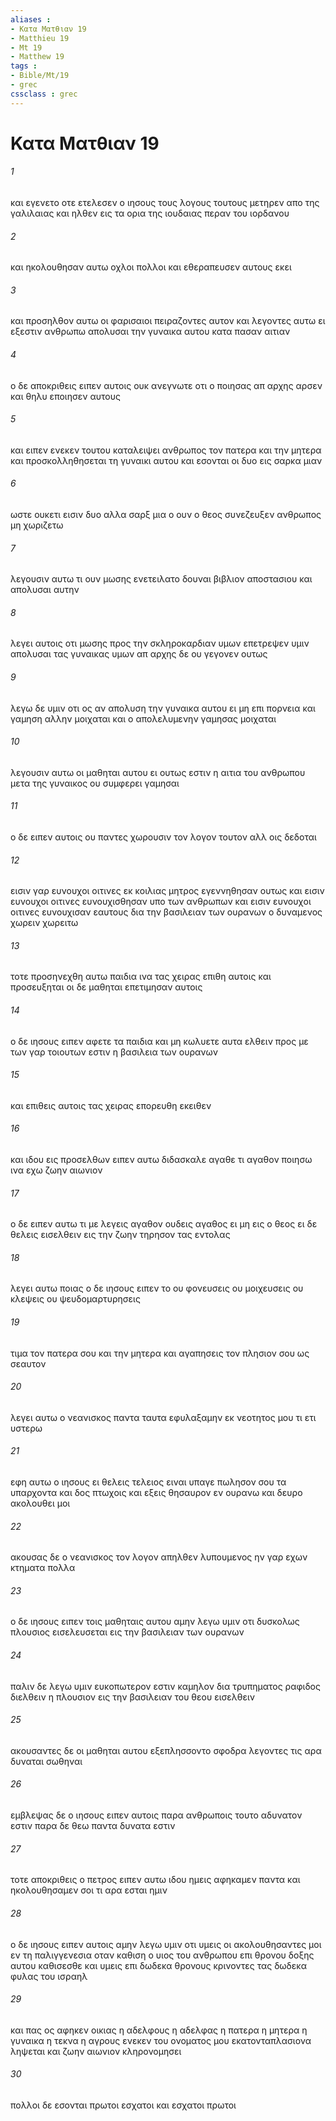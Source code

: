 ```yaml
---
aliases : 
- Κατα Ματθιαν 19
- Matthieu 19
- Mt 19
- Matthew 19
tags : 
- Bible/Mt/19
- grec
cssclass : grec
---
```


# Κατα Ματθιαν 19

###### 1
και εγενετο οτε ετελεσεν ο ιησους τους λογους τουτους μετηρεν απο της γαλιλαιας και ηλθεν εις τα ορια της ιουδαιας περαν του ιορδανου
###### 2
και ηκολουθησαν αυτω οχλοι πολλοι και εθεραπευσεν αυτους εκει
###### 3
και προσηλθον αυτω οι φαρισαιοι πειραζοντες αυτον και λεγοντες αυτω ει εξεστιν ανθρωπω απολυσαι την γυναικα αυτου κατα πασαν αιτιαν
###### 4
ο δε αποκριθεις ειπεν αυτοις ουκ ανεγνωτε οτι ο ποιησας απ αρχης αρσεν και θηλυ εποιησεν αυτους
###### 5
και ειπεν ενεκεν τουτου καταλειψει ανθρωπος τον πατερα και την μητερα και προσκολληθησεται τη γυναικι αυτου και εσονται οι δυο εις σαρκα μιαν
###### 6
ωστε ουκετι εισιν δυο αλλα σαρξ μια ο ουν ο θεος συνεζευξεν ανθρωπος μη χωριζετω
###### 7
λεγουσιν αυτω τι ουν μωσης ενετειλατο δουναι βιβλιον αποστασιου και απολυσαι αυτην
###### 8
λεγει αυτοις οτι μωσης προς την σκληροκαρδιαν υμων επετρεψεν υμιν απολυσαι τας γυναικας υμων απ αρχης δε ου γεγονεν ουτως
###### 9
λεγω δε υμιν οτι ος αν απολυση την γυναικα αυτου ει μη επι πορνεια και γαμηση αλλην μοιχαται και ο απολελυμενην γαμησας μοιχαται
###### 10
λεγουσιν αυτω οι μαθηται αυτου ει ουτως εστιν η αιτια του ανθρωπου μετα της γυναικος ου συμφερει γαμησαι
###### 11
ο δε ειπεν αυτοις ου παντες χωρουσιν τον λογον τουτον αλλ οις δεδοται
###### 12
εισιν γαρ ευνουχοι οιτινες εκ κοιλιας μητρος εγεννηθησαν ουτως και εισιν ευνουχοι οιτινες ευνουχισθησαν υπο των ανθρωπων και εισιν ευνουχοι οιτινες ευνουχισαν εαυτους δια την βασιλειαν των ουρανων ο δυναμενος χωρειν χωρειτω
###### 13
τοτε προσηνεχθη αυτω παιδια ινα τας χειρας επιθη αυτοις και προσευξηται οι δε μαθηται επετιμησαν αυτοις
###### 14
ο δε ιησους ειπεν αφετε τα παιδια και μη κωλυετε αυτα ελθειν προς με των γαρ τοιουτων εστιν η βασιλεια των ουρανων
###### 15
και επιθεις αυτοις τας χειρας επορευθη εκειθεν
###### 16
και ιδου εις προσελθων ειπεν αυτω διδασκαλε αγαθε τι αγαθον ποιησω ινα εχω ζωην αιωνιον
###### 17
ο δε ειπεν αυτω τι με λεγεις αγαθον ουδεις αγαθος ει μη εις ο θεος ει δε θελεις εισελθειν εις την ζωην τηρησον τας εντολας
###### 18
λεγει αυτω ποιας ο δε ιησους ειπεν το ου φονευσεις ου μοιχευσεις ου κλεψεις ου ψευδομαρτυρησεις
###### 19
τιμα τον πατερα σου και την μητερα και αγαπησεις τον πλησιον σου ως σεαυτον
###### 20
λεγει αυτω ο νεανισκος παντα ταυτα εφυλαξαμην εκ νεοτητος μου τι ετι υστερω
###### 21
εφη αυτω ο ιησους ει θελεις τελειος ειναι υπαγε πωλησον σου τα υπαρχοντα και δος πτωχοις και εξεις θησαυρον εν ουρανω και δευρο ακολουθει μοι
###### 22
ακουσας δε ο νεανισκος τον λογον απηλθεν λυπουμενος ην γαρ εχων κτηματα πολλα
###### 23
ο δε ιησους ειπεν τοις μαθηταις αυτου αμην λεγω υμιν οτι δυσκολως πλουσιος εισελευσεται εις την βασιλειαν των ουρανων
###### 24
παλιν δε λεγω υμιν ευκοπωτερον εστιν καμηλον δια τρυπηματος ραφιδος διελθειν η πλουσιον εις την βασιλειαν του θεου εισελθειν
###### 25
ακουσαντες δε οι μαθηται αυτου εξεπλησσοντο σφοδρα λεγοντες τις αρα δυναται σωθηναι
###### 26
εμβλεψας δε ο ιησους ειπεν αυτοις παρα ανθρωποις τουτο αδυνατον εστιν παρα δε θεω παντα δυνατα εστιν
###### 27
τοτε αποκριθεις ο πετρος ειπεν αυτω ιδου ημεις αφηκαμεν παντα και ηκολουθησαμεν σοι τι αρα εσται ημιν
###### 28
ο δε ιησους ειπεν αυτοις αμην λεγω υμιν οτι υμεις οι ακολουθησαντες μοι εν τη παλιγγενεσια οταν καθιση ο υιος του ανθρωπου επι θρονου δοξης αυτου καθισεσθε και υμεις επι δωδεκα θρονους κρινοντες τας δωδεκα φυλας του ισραηλ
###### 29
και πας ος αφηκεν οικιας η αδελφους η αδελφας η πατερα η μητερα η γυναικα η τεκνα η αγρους ενεκεν του ονοματος μου εκατονταπλασιονα ληψεται και ζωην αιωνιον κληρονομησει
###### 30
πολλοι δε εσονται πρωτοι εσχατοι και εσχατοι πρωτοι
